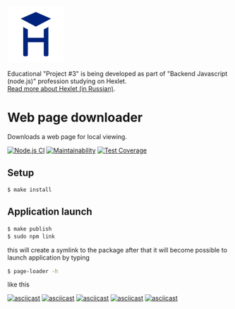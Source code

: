 ##
[![Hexlet Ltd. logo](https://raw.githubusercontent.com/Hexlet/hexletguides.github.io/master/images/hexlet_logo128.png)](https://ru.hexlet.io/pages/about?utm_source=github&utm_medium=link&utm_campaign=nodejs-package)

Educational "Project #3" is being developed as part of "Backend Javascript (node.js)" profession studying on Hexlet.  
[Read more about Hexlet (in Russian)](https://ru.hexlet.io/pages/about?utm_source=github&utm_medium=link&utm_campaign=nodejs-package).
##

# Web page downloader
Downloads a web page for local viewing.

[![Node.js CI](https://github.com/ushachev/backend-project-lvl3/workflows/Node.js%20CI/badge.svg)](https://github.com/ushachev/backend-project-lvl3/actions)
[![Maintainability](https://api.codeclimate.com/v1/badges/77018128d70e87e2ee24/maintainability)](https://codeclimate.com/github/ushachev/backend-project-lvl3/maintainability)
[![Test Coverage](https://api.codeclimate.com/v1/badges/77018128d70e87e2ee24/test_coverage)](https://codeclimate.com/github/ushachev/backend-project-lvl3/test_coverage)

## Setup

```sh
$ make install
```

## Application launch

```sh
$ make publish
$ sudo npm link
```
this will create a symlink to the package after that it will become possible to launch application by typing

```sh
$ page-loader -h
```
like this

[![asciicast](https://asciinema.org/a/rL4O5yJRYJajT1OGutoTQKIx0.svg)](https://asciinema.org/a/rL4O5yJRYJajT1OGutoTQKIx0)
[![asciicast](https://asciinema.org/a/rWnNHSkNZCgxqC2hW1iwi2KIx.svg)](https://asciinema.org/a/rWnNHSkNZCgxqC2hW1iwi2KIx)
[![asciicast](https://asciinema.org/a/ZQgGemSZ1LS5P2dOIhmiu43Zj.svg)](https://asciinema.org/a/ZQgGemSZ1LS5P2dOIhmiu43Zj)
[![asciicast](https://asciinema.org/a/HxkGy0ElrqVvVzsDbuk2QI6B7.svg)](https://asciinema.org/a/HxkGy0ElrqVvVzsDbuk2QI6B7)
[![asciicast](https://asciinema.org/a/tivnddaQLlkVSggLYzd8bWnvU.svg)](https://asciinema.org/a/tivnddaQLlkVSggLYzd8bWnvU)
